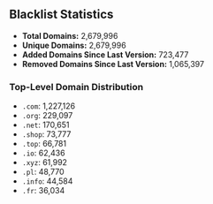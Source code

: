 ## Blacklist Statistics

- **Total Domains:** 2,679,996
- **Unique Domains:** 2,679,996
- **Added Domains Since Last Version:** 723,477
- **Removed Domains Since Last Version:** 1,065,397

### Top-Level Domain Distribution

-  `.com`: 1,227,126
-  `.org`: 229,097
-  `.net`: 170,651
-  `.shop`: 73,777
-  `.top`: 66,781
-  `.io`: 62,436
-  `.xyz`: 61,992
-  `.pl`: 48,770
-  `.info`: 44,584
-  `.fr`: 36,034

